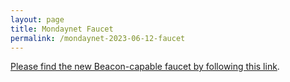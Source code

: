 ```yaml
---
layout: page
title: Mondaynet Faucet
permalink: /mondaynet-2023-06-12-faucet
---
```


[Please find the new Beacon-capable faucet by following this link](https://faucet.mondaynet-2023-06-12.teztnets.xyz).
